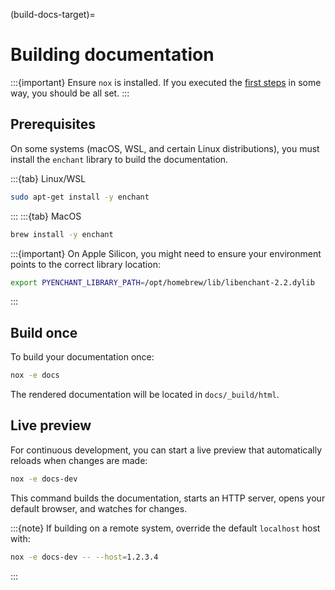 (build-docs-target)=
# Building documentation

:::{important}
Ensure `nox` is installed. If you executed the [first steps](first-steps-target) in some way, you should be all set.
:::

## Prerequisites

On some systems (macOS, WSL, and certain Linux distributions), you must install the `enchant` library to build the documentation.

:::{tab} Linux/WSL
```bash
sudo apt-get install -y enchant
```
:::
:::{tab} MacOS
```bash
brew install -y enchant
```

:::{important}
On Apple Silicon, you might need to ensure your environment points to the correct library location:

```bash
export PYENCHANT_LIBRARY_PATH=/opt/homebrew/lib/libenchant-2.2.dylib
```
:::

## Build once

To build your documentation once:

```bash
nox -e docs
```

The rendered documentation will be located in `docs/_build/html`.

## Live preview
For continuous development, you can start a live preview that automatically reloads when changes are made:

```bash
nox -e docs-dev
```

This command builds the documentation, starts an HTTP server, opens your default browser, and watches for changes.

:::{note}
If building on a remote system, override the default `localhost` host with:

```bash
nox -e docs-dev -- --host=1.2.3.4
```
:::
